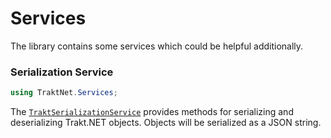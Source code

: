 # Services

The library contains some services which could be helpful additionally.

### Serialization Service

```csharp
using TraktNet.Services;
```

The [`TraktSerializationService`](xref:TraktNet.Services.TraktSerializationService) provides methods for serializing and deserializing Trakt.NET objects. Objects will be serialized as a JSON string.
